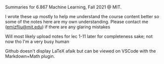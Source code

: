 Summaries for 6.867 Machine Learning, Fall 2021 @ MIT.

I wrote these up mostly to help me understand the course content better so some of the notes here are my own understanding. Please contact me (emizfliu@mit.edu) if there are any glaring mistakes

Will most likely upload notes for lec 1-11 later for completeness sake; not now tho I'm a very busy human

Github doesn't display LaTeX afaik but can be viewed on VSCode with the Markdown+Math plugin.
